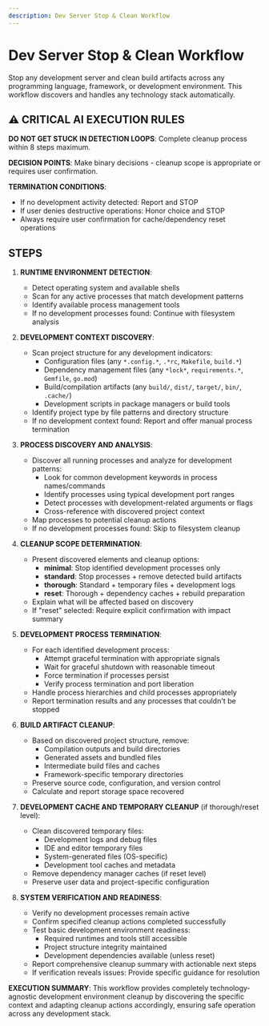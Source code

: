 ```yaml
---
description: Dev Server Stop & Clean Workflow
---
```


# Dev Server Stop & Clean Workflow

Stop any development server and clean build artifacts across any programming language, framework, or development environment. This workflow discovers and handles any technology stack automatically.

## ⚠️ CRITICAL AI EXECUTION RULES

**DO NOT GET STUCK IN DETECTION LOOPS**: Complete cleanup process within 8 steps maximum.

**DECISION POINTS**: Make binary decisions - cleanup scope is appropriate or requires user confirmation.

**TERMINATION CONDITIONS**:

- If no development activity detected: Report and STOP
- If user denies destructive operations: Honor choice and STOP
- Always require user confirmation for cache/dependency reset operations

## STEPS

1. **RUNTIME ENVIRONMENT DETECTION**:
   - Detect operating system and available shells
   - Scan for any active processes that match development patterns
   - Identify available process management tools
   - If no development processes found: Continue with filesystem analysis

2. **DEVELOPMENT CONTEXT DISCOVERY**:
   - Scan project structure for any development indicators:
     - Configuration files (any `*.config.*`, `.*rc`, `Makefile`, `build.*`)
     - Dependency management files (any `*lock*`, `requirements.*`, `Gemfile`, `go.mod`)
     - Build/compilation artifacts (any `build/`, `dist/`, `target/`, `bin/`, `.cache/`)
     - Development scripts in package managers or build tools
   - Identify project type by file patterns and directory structure
   - If no development context found: Report and offer manual process termination

3. **PROCESS DISCOVERY AND ANALYSIS**:
   - Discover all running processes and analyze for development patterns:
     - Look for common development keywords in process names/commands
     - Identify processes using typical development port ranges
     - Detect processes with development-related arguments or flags
     - Cross-reference with discovered project context
   - Map processes to potential cleanup actions
   - If no development processes found: Skip to filesystem cleanup

4. **CLEANUP SCOPE DETERMINATION**:
   - Present discovered elements and cleanup options:
     - **minimal**: Stop identified development processes only
     - **standard**: Stop processes + remove detected build artifacts
     - **thorough**: Standard + temporary files + development logs
     - **reset**: Thorough + dependency caches + rebuild preparation
   - Explain what will be affected based on discovery
   - If "reset" selected: Require explicit confirmation with impact summary

5. **DEVELOPMENT PROCESS TERMINATION**:
   - For each identified development process:
     - Attempt graceful termination with appropriate signals
     - Wait for graceful shutdown with reasonable timeout
     - Force termination if processes persist
     - Verify process termination and port liberation
   - Handle process hierarchies and child processes appropriately
   - Report termination results and any processes that couldn't be stopped

6. **BUILD ARTIFACT CLEANUP**:
   - Based on discovered project structure, remove:
     - Compilation outputs and build directories
     - Generated assets and bundled files
     - Intermediate build files and caches
     - Framework-specific temporary directories
   - Preserve source code, configuration, and version control
   - Calculate and report storage space recovered

7. **DEVELOPMENT CACHE AND TEMPORARY CLEANUP** (if thorough/reset level):
   - Clean discovered temporary files:
     - Development logs and debug files
     - IDE and editor temporary files
     - System-generated files (OS-specific)
     - Development tool caches and metadata
   - Remove dependency manager caches (if reset level)
   - Preserve user data and project-specific configuration

8. **SYSTEM VERIFICATION AND READINESS**:
   - Verify no development processes remain active
   - Confirm specified cleanup actions completed successfully
   - Test basic development environment readiness:
     - Required runtimes and tools still accessible
     - Project structure integrity maintained
     - Development dependencies available (unless reset)
   - Report comprehensive cleanup summary with actionable next steps
   - If verification reveals issues: Provide specific guidance for resolution

**EXECUTION SUMMARY**: This workflow provides completely technology-agnostic development environment cleanup by discovering the specific context and adapting cleanup actions accordingly, ensuring safe operation across any development stack.
